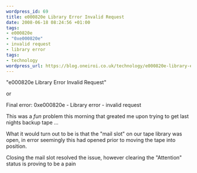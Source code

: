 ```yaml
--- 
wordpress_id: 69
title: e000820e Library Error Invalid Request
date: 2008-06-18 08:24:56 +01:00
tags: 
- e000820e
- "0xe000820e"
- invalid request
- library error
tags: 
- technology
wordpress_url: https://blog.oneiroi.co.uk/technology/e000820e-library-error-invalid-request
---
```

"e000820e Library Error Invalid Request"

or

Final error: 0xe000820e - Library error - invalid request

This was a _fun_ problem this morning that greated me upon trying to get last nights backup tape ...

What it would turn out to be is that the "mail slot" on our tape library was open, in error seemingly this had opened prior to moving the tape into position.

Closing the mail slot resolved the issue, however clearing the "Attention" status is proving to be a pain
